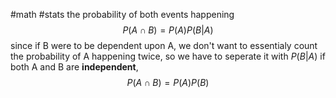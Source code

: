 #math #stats
the probability of both events happening
$$P(A\cap B) = P(A)P(B|A)$$
since if B were to be dependent upon A, we don't want to essentialy count the probability of A happening twice, so we have to seperate it with $P(B|A)$
if both A and B are **independent**,
$$P(A\cap B) = P(A)P(B)$$